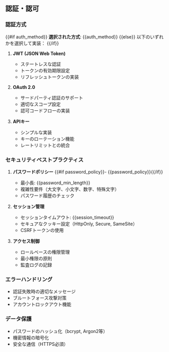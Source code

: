 ## 認証・認可

### 認証方式

{{#if auth_method}}
**選択された方式**: {{auth_method}}
{{else}}
以下のいずれかを選択して実装：
{{/if}}

1. **JWT (JSON Web Token)**
   - ステートレスな認証
   - トークンの有効期限設定
   - リフレッシュトークンの実装

2. **OAuth 2.0**
   - サードパーティ認証のサポート
   - 適切なスコープ設定
   - 認可コードフローの実装

3. **APIキー**
   - シンプルな実装
   - キーのローテーション機能
   - レートリミットとの統合

### セキュリティベストプラクティス

1. **パスワードポリシー**
   {{#if password_policy}}- {{password_policy}}{{/if}}
   - 最小長: {{password_min_length}}
   - 複雑性要件（大文字、小文字、数字、特殊文字）
   - パスワード履歴のチェック

2. **セッション管理**
   - セッションタイムアウト: {{session_timeout}}
   - セキュアなクッキー設定（HttpOnly, Secure, SameSite）
   - CSRFトークンの使用

3. **アクセス制御**
   - ロールベースの権限管理
   - 最小権限の原則
   - 監査ログの記録

### エラーハンドリング

- 認証失敗時の適切なメッセージ
- ブルートフォース攻撃対策
- アカウントロックアウト機能

### データ保護

- パスワードのハッシュ化（bcrypt, Argon2等）
- 機密情報の暗号化
- 安全な通信（HTTPS必須）